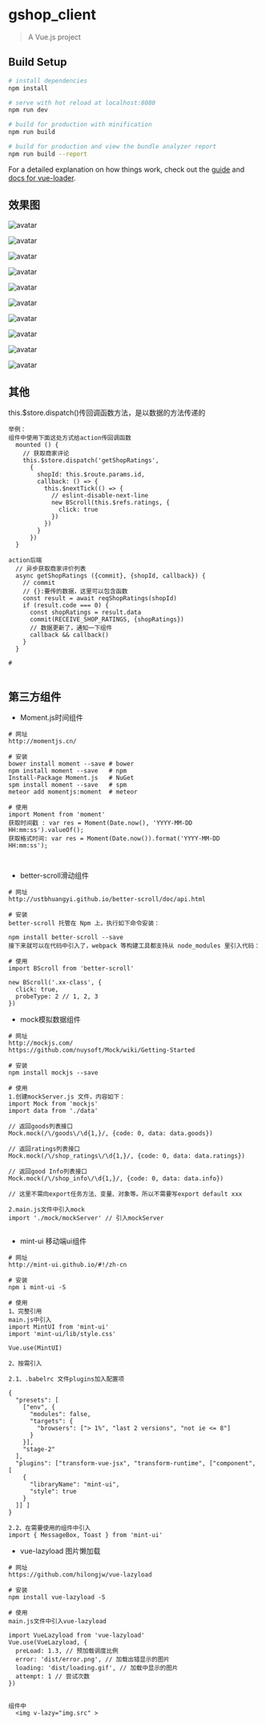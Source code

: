 # gshop_client

> A Vue.js project

## Build Setup

``` bash
# install dependencies
npm install

# serve with hot reload at localhost:8080
npm run dev

# build for production with minification
npm run build

# build for production and view the bundle analyzer report
npm run build --report
```

For a detailed explanation on how things work, check out the [guide](http://vuejs-templates.github.io/webpack/) and [docs for vue-loader](http://vuejs.github.io/vue-loader).

## 效果图

![avatar](./readme/images/19012101.png)

![avatar](./readme/images/19012102.png)

![avatar](./readme/images/19012103.png)

![avatar](./readme/images/19012104.png)

![avatar](./readme/images/19012105.png)

![avatar](./readme/images/19012106.png)

![avatar](./readme/images/19012107.png)

![avatar](./readme/images/19012108.png)

![avatar](./readme/images/19012109.png)

![avatar](./readme/images/19012110.png)


## 其他
this.$store.dispatch()传回调函数方法，是以数据的方法传递的
```
举例：
组件中使用下面这处方式给action传回调函数
  mounted () {
    // 获取商家评论
    this.$store.dispatch('getShopRatings',
      {
        shopId: this.$route.params.id,
        callback: () => {
          this.$nextTick(() => {
            // eslint-disable-next-line
            new BScroll(this.$refs.ratings, {
              click: true
            })
          })
        }
      })
  }

action后端
  // 异步获取商家评价列表
  async getShopRatings ({commit}, {shopId, callback}) {
    // commit
    // {}:要传的数据，这里可以包含函数
    const result = await reqShopRatings(shopId)
    if (result.code === 0) {
      const shopRatings = result.data
      commit(RECEIVE_SHOP_RATINGS, {shopRatings})
      // 数据更新了，通知一下组件
      callback && callback()
    }
  }

#


```

## 第三方组件
* Moment.js时间组件
```
# 网址
http://momentjs.cn/

# 安装
bower install moment --save # bower
npm install moment --save   # npm
Install-Package Moment.js   # NuGet
spm install moment --save   # spm
meteor add momentjs:moment  # meteor

# 使用
import Moment from 'moment'
获取时间戳 : var res = Moment(Date.now(), 'YYYY-MM-DD HH:mm:ss').valueOf();
获取格式时间: var res = Moment(Date.now()).format('YYYY-MM-DD HH:mm:ss');



```
* better-scroll滑动组件

```
# 网址
http://ustbhuangyi.github.io/better-scroll/doc/api.html

# 安装
better-scroll 托管在 Npm 上，执行如下命令安装：

npm install better-scroll --save
接下来就可以在代码中引入了，webpack 等构建工具都支持从 node_modules 里引入代码：

# 使用
import BScroll from 'better-scroll'

new BScroll('.xx-class', {
  click: true,
  probeType: 2 // 1, 2, 3
})

```

* mock模拟数据组件
```
# 网址
http://mockjs.com/
https://github.com/nuysoft/Mock/wiki/Getting-Started

# 安装
npm install mockjs --save

# 使用
1.创建mockServer.js 文件，内容如下：
import Mock from 'mockjs'
import data from './data'

// 返回goods列表接口
Mock.mock(/\/goods\/\d{1,}/, {code: 0, data: data.goods})

// 返回ratings列表接口
Mock.mock(/\/shop_ratings\/\d{1,}/, {code: 0, data: data.ratings})

// 返回good Info列表接口
Mock.mock(/\/shop_info\/\d{1,}/, {code: 0, data: data.info})

// 这里不需向export任务方法、变量、对象等。所以不需要写export default xxx

2.main.js文件中引入mock
import './mock/mockServer' // 引入mockServer


```

* mint-ui 移动端ui组件
```
# 网址
http://mint-ui.github.io/#!/zh-cn

# 安装
npm i mint-ui -S

# 使用
1、完整引用
main.js中引入
import MintUI from 'mint-ui'
import 'mint-ui/lib/style.css'

Vue.use(MintUI)

2、按需引入

2.1、.babelrc 文件plugins加入配置项

{
  "presets": [
    ["env", {
      "modules": false,
      "targets": {
        "browsers": ["> 1%", "last 2 versions", "not ie <= 8"]
      }
    }],
    "stage-2"
  ],
  "plugins": ["transform-vue-jsx", "transform-runtime", ["component", [
    {
      "libraryName": "mint-ui",
      "style": true
    }
  ]] ]
}

2.2、在需要使用的组件中引入
import { MessageBox, Toast } from 'mint-ui'

```

* vue-lazyload 图片懒加载
```
# 网址
https://github.com/hilongjw/vue-lazyload

# 安装
npm install vue-lazyload -S

# 使用
main.js文件中引入vue-lazyload

import VueLazyload from 'vue-lazyload'
Vue.use(VueLazyload, {
  preLoad: 1.3, // 预加载调度比例
  error: 'dist/error.png', // 加载出错显示的图片
  loading: 'dist/loading.gif', // 加载中显示的图片
  attempt: 1 // 尝试次数
})


组件中
  <img v-lazy="img.src" >
```



